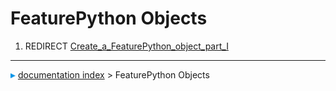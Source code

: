 # FeaturePython Objects
1.  REDIRECT [Create_a\_FeaturePython_object_part_I](Create_a_FeaturePython_object_part_I.md)



---
![](images/Right_arrow.png) [documentation index](../README.md) > FeaturePython Objects
